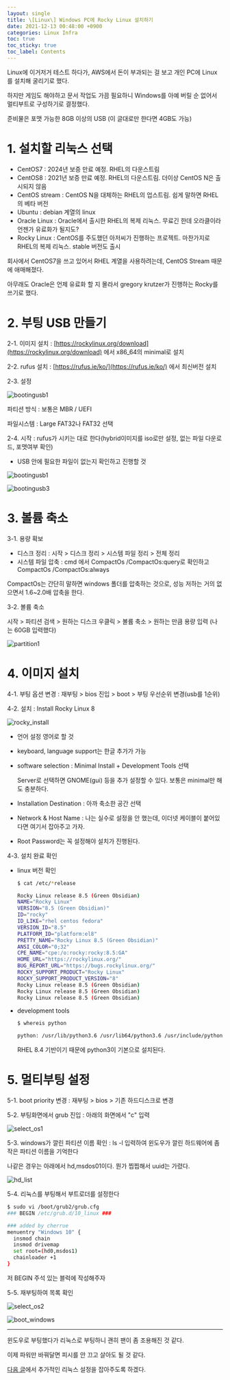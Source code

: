 ```yaml
---
layout: single
title: \[Linux\] Windows PC에 Rocky Linux 설치하기
date: 2021-12-13 00:48:00 +0900
categories: Linux Infra
toc: true
toc_sticky: true
toc_label: Contents
---
```


Linux에 이거저거 테스트 하다가, AWS에서 돈이 부과되는 걸 보고 개인 PC에 Linux를 설치해 굴리기로 했다.

하지만 게임도 해야하고 문서 작업도 가끔 필요하니 Windows를 아예 버릴 순 없어서 멀티부트로 구성하기로 결정했다.

준비물은 포맷 가능한 8GB 이상의 USB (이 글대로만 한다면 4GB도 가능)

# 1. 설치할 리눅스 선택

- CentOS7 : 2024년 보증 만료 예정. RHEL의 다운스트림
- CentOS8 : 2021년 보증 만료 예정. RHEL의 다운스트림. 더이상 CentOS N은 출시되지 않음
- CentOS stream : CentOS N을 대체하는 RHEL의 업스트림. 쉽게 말하면 RHEL의 베타 버전
- Ubuntu : debian 계열의 linux
- Oracle Linux : Oracle에서 출시한 RHEL의 복제 리눅스. 무료긴 한데 오라클이라 언젠가 유료화가 될지도?
- Rocky Linux : CentOS를 주도했던 아저씨가 진행하는 프로젝트. 마찬가지로 RHEL의 복제 리눅스. stable 버전도 출시

회사에서 CentOS7을 쓰고 있어서 RHEL 계열을 사용하려는데, CentOS Stream 때문에 애매해졌다.

아무래도 Oracle은 언제 유료화 할 지 몰라서 gregory krutzer가 진행하는 Rocky를 쓰기로 했다.

# 2. 부팅 USB 만들기

2-1. 이미지 설치 : [https://rockylinux.org/download](https://rockylinux.org/download) 에서 x86_64의 minimal로 설치

2-2. rufus 설치 : [https://rufus.ie/ko/](https://rufus.ie/ko/) 에서 최신버전 설치

2-3. 설정

![bootingusb1](/assets/images/2021-12-12/bootingusb1.PNG)

파티션 방식 : 보통은 MBR / UEFI

파일시스템 : Large FAT32나 FAT32 선택

2-4. 시작 : rufus가 시키는 대로 한다(hybrid이미지를 iso로만 설정, 없는 파일 다운로드, 포맷여부 확인)

* USB 안에 필요한 파일이 없는지 확인하고 진행할 것

![bootingusb1](/assets/images/2021-12-12/bootingusb1.PNG)

![bootingusb3](/assets/images/2021-12-12/bootingusb3.PNG)

# 3. 볼륨 축소

3-1. 용량 확보

- 디스크 정리 : 시작 > 디스크 정리 > 시스템 파일 정리 > 전체 정리
- 시스템 파일 압축 : cmd 에서 CompactOs /CompactOs:query로 확인하고 CompactOs /CompactOs:always

CompactOs는 간단히 말하면 windows 폴더를 압축하는 것으로, 성능 저하는 거의 없으면서 1.6~2.0배 압축을 한다. 

3-2. 볼륨 축소

시작 > 파티션 검색 > 원하는 디스크 우클릭 > 볼륨 축소 > 원하는 만큼 용량 입력 (나는 60GB 입력했다)

![partition1](/assets/images/2021-12-12/partition1.PNG)

# 4. 이미지 설치

4-1. 부팅 옵션 변경 : 재부팅 > bios 진입 > boot > 부팅 우선순위 변경(usb를 1순위)

4-2. 설치 : Install Rocky Linux 8

![rocky_install](/assets/images/2021-12-12/rocky_install.jpeg)

- 언어 설정 영어로 할 것

- keyboard, language support는 한글 추가가 가능

- software selection : Minimal Install + Development Tools 선택

  Server로 선택하면 GNOME(gui) 등을 추가 설정할 수 있다. 보통은 minimal만 해도 충분하다.

- Installation Destination : 아까 축소한 공간 선택

- Network & Host Name : 나는 실수로 설정을 안 했는데, 이더넷 케이블이 붙어있다면 여기서 잡아주고 가자.

- Root Password는 꼭 설정해야 설치가 진행된다.

4-3. 설치 완료 확인

- linux 버전 확인

  ```bash
  $ cat /etc/*release
  
  Rocky Linux release 8.5 (Green Obsidian)
  NAME="Rocky Linux"
  VERSION="8.5 (Green Obsidian)"
  ID="rocky"
  ID_LIKE="rhel centos fedora"
  VERSION_ID="8.5"
  PLATFORM_ID="platform:el8"
  PRETTY_NAME="Rocky Linux 8.5 (Green Obsidian)"
  ANSI_COLOR="0;32"
  CPE_NAME="cpe:/o:rocky:rocky:8.5:GA"
  HOME_URL="https://rockylinux.org/"
  BUG_REPORT_URL="https://bugs.rockylinux.org/"
  ROCKY_SUPPORT_PRODUCT="Rocky Linux"
  ROCKY_SUPPORT_PRODUCT_VERSION="8"
  Rocky Linux release 8.5 (Green Obsidian)
  Rocky Linux release 8.5 (Green Obsidian)
  Rocky Linux release 8.5 (Green Obsidian)
  ```

- development tools

  ```bash
  $ whereis python
  
  python: /usr/lib/python3.6 /usr/lib64/python3.6 /usr/include/python3.6m /usr/share/man/man1/python.1.gz
  ```

  RHEL 8.4 기반이기 때문에 python3이 기본으로 설치된다.

# 5. 멀티부팅 설정

5-1. boot priority 변경 : 재부팅 > bios > 기존 하드디스크로 변경

5-2. 부팅화면에서 grub 진입 : 아래의 화면에서 "c" 입력

![select_os1](/assets/images/2021-12-12/select_os1.jpg)

5-3. windows가 깔린 파티션 이름 확인 : ls -l 입력하여 윈도우가 깔린 하드웨어에 좀 작은 파티션 이름을 기억한다

나같은 경우는 아래에서 hd,msdos01이다. 뭔가 찝찝해서 uuid는 가렸다.

![hd_list](/assets/images/2021-12-12/hd_list.jpg)

5-4. 리눅스를 부팅해서 부트로더를 설정한다

```bash
$ sudo vi /boot/grub2/grub.cfg
### BEGIN /etc/grub.d/10_linux ###

### added by cherrue
menuentry "Windows 10" {
  insmod chain
  insmod drivemap
  set root=(hd0,msdos1)
  chainloader +1
}
```

저 BEGIN 주석 있는 블럭에 작성해주자

5-5. 재부팅하여 목록 확인

![select_os2](/assets/images/2021-12-12/select_os2.jpg)

![boot_windows](/assets/images/2021-12-12/boot_windows.jpg)

----

윈도우로 부팅했다가 리눅스로 부팅하니 괜히 팬이 좀 조용해진 것 같다.

이제 파워만 바꿔달면 피시를 안 끄고 살아도 될 것 같다.

[다음 글](https://cherrue.github.io/linux/infra/RL-%EC%84%A4%EC%B9%98-%ED%9B%84-%EC%B4%88%EA%B8%B0-%EC%84%A4%EC%A0%95%ED%95%98%EA%B8%B0/)에서 추가적인 리눅스 설정을 잡아주도록 하겠다.